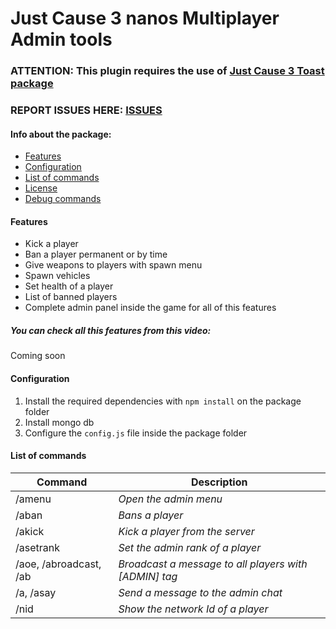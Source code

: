 # Just Cause 3 nanos Multiplayer Admin tools

### ATTENTION: This plugin requires the use of [Just Cause 3 Toast package](https://github.com/Daranix/jcmp-toast)
### REPORT ISSUES HERE: [ISSUES](https://github.com/Daranix/jcmp-admin-system/issues)

#### Info about the package:

* [Features](#features)
* [Configuration](#configuration)
* [List of commands](#listcmd)
* [License](https://github.com/Daranix/jcmp-admin-system)
* [Debug commands](https://github.com/Daranix/jcmp-projects-debug-commands/tree/master/adminsys)

#### Features

* Kick a player
* Ban a player permanent or by time
* Give weapons to players with spawn menu
* Spawn vehicles
* Set health of a player
* List of banned players
* Complete admin panel inside the game for all of this features

##### You can check all this features from this video:

Coming soon

#### Configuration

1. Install the required dependencies with `npm install` on the package folder
2. Install mongo db
3. Configure the `config.js` file inside the package folder

#### List of commands

| Command | Description |
| --- | --- |
| /amenu | *Open the admin menu* |
| /aban | *Bans a player* |
| /akick | *Kick a player from the server* |
| /asetrank | *Set the admin rank of a player* |
| /aoe, /abroadcast, /ab | *Broadcast a message to all players with [ADMIN] tag* |
| /a, /asay | *Send a message to the admin chat* |
| /nid | *Show the network Id of a player* |
